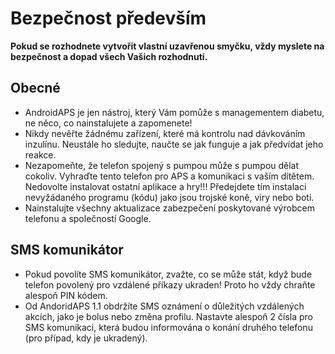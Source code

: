 # Bezpečnost především

**Pokud se rozhodnete vytvořit vlastní uzavřenou smyčku, vždy myslete na bezpečnost a dopad všech Vašich rozhodnutí.**

## Obecné

* AndroidAPS je jen nástroj, který Vám pomůže s managementem diabetu, ne něco, co nainstalujete a zapomenete!
* Nikdy nevěřte žádnému zařízení, které má kontrolu nad dávkováním inzulínu. Neustále ho sledujte, naučte se jak funguje a jak předvídat jeho reakce.
* Nezapomeňte, že telefon spojený s pumpou může s pumpou dělat cokoliv. Vyhraďte tento telefon pro APS a komunikaci s vaším dítětem. Nedovolte instalovat ostatní aplikace a hry!!! Předejdete tím instalaci nevyžádaného programu (kódu) jako jsou trojské koně, viry nebo boti.
* Nainstalujte všechny aktualizace zabezpečení poskytované výrobcem telefonu a společností Google.

## SMS komunikátor

* Pokud povolíte SMS komunikátor, zvažte, co se může stát, když bude telefon povolený pro vzdálené příkazy ukraden! Proto ho vždy chraňte alespoň PIN kódem.
* Od AndoridAPS 1.1 obdržíte SMS oznámení o důležitých vzdálených akcích, jako je bolus nebo změna profilu. Nastavte alespoň 2 čísla pro SMS komunikaci, která budou informována o konání druhého telefonu (pro případ, kdy je ukradený).